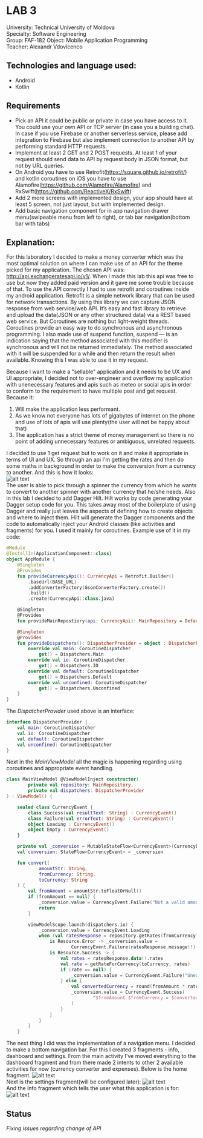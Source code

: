 # LAB 3

University: Technical University of Moldova  
Specialty: Software Engineering  
Group: FAF-182
Object: Mobile Application Programming  
Teacher: Alexandr Vdovicenco  

## Technologies and language used:
* Android   
* Kotlin   

## Requirements
* Pick an API it could be public or private in case you have access to it. You could use your own API or TCP server (in case you a building chat). In case if you use Firebase or another serverless service, please add integration to Firebase but also implement connection to another API by performing standard HTTP requests.
* Implement at least 2 GET and 2 POST requests. At least 1 of your request should send data to API by request body in JSON format, but not by URL queries.
* On Android you have to use Retrofit(https://square.github.io/retrofit/) and kotlin coroutines on iOS you have to use Alamofire(https://github.com/Alamofire/Alamofire) and RxSwift(https://github.com/ReactiveX/RxSwift) 
* Add 2 more screens with implemented design, your app should have at least 5 screen, not just layout, but with implemented design.
* Add basic navigation component for in app navigation drawer menu(swipeable menu from left to right), or tab bar navigation(bottom bar with tabs) 

## Explanation:  
For this laboratory I decided to make a money converter which was the most optimal solution on where I can make use of an API for the theme picked for my application. The chosen API was: http://api.exchangeratesapi.io/v1/. When I made this lab this api was free to use but now they added paid version and it gave me some trouble because of that. To use the API correctly I had to use retrofit and coroutines inside my android application. Retrofit is a simple network library that can be used for network transactions. By using this library we can capture JSON response from web service/web API. It’s easy and fast library to retrieve and upload the data(JSON or any other structured data) via a REST based web service. But Coroutines are nothing but light-weight threads. Coroutines provide an easy way to do synchronous and asynchronous programming. I also made use of suspend function, suspend — is an indication saying that the method associated with this modifier is synchronous and will not be returned immediately. The method associated with it will be suspended for a while and then return the result when available. Knowing this I was able to use it in my request.

Because I want to make a "sellable" application and it needs to be UX and UI appropriate, I decided not to over-engineer and overflow my application with unenecessary features and apis such as meteo or social apis in order to conform to the requirement to have multiple post and get request. Because it:  
1. Will make the application less performant.   
2. As we know not everyone has lots of gigabytes of internet on the phone and use of lots of apis will use plenty(the user will not be happy about that)
3. The application has a strict theme of money management so there is no point of adding unnecessary features or ambiguous, unrelated requests. 

I decided to use 1 get request but to work on it and make it appropriate in terms of UI and UX. So through an api I'm getting the rates and then do some maths in background in order to make the conversion from a currency to another. And this is how it looks:  
![alt text](https://github.com/DivineBee/AndroidApp/blob/Lab3/screens/converter.jpg?raw=true)  
The user is able to pick through a spinner the currency from which he wants to convert to another spinner with another currency that he/she needs. Also in this lab I decided to add Dagger Hilt. Hilt works by code generating your Dagger setup code for you. This takes away most of the boilerplate of using Dagger and really just leaves the aspects of defining how to create objects and where to inject them. Hilt will generate the Dagger components and the code to automatically inject your Android classes (like activities and fragments) for you. I used it mainly for coroutines. Example use of it in my code:  
```kotlin
@Module
@InstallIn(ApplicationComponent::class)
object AppModule {
    @Singleton
    @Provides
    fun provideCurrencyApi(): CurrencyApi = Retrofit.Builder()
        .baseUrl(BASE_URL)
        .addConverterFactory(GsonConverterFactory.create())
        .build()
        .create(CurrencyApi::class.java)

    @Singleton
    @Provides
    fun provideMainRepostiory(api: CurrencyApi): MainRepository = DefaultMainRepository(api)

    @Singleton
    @Provides
    fun provideDispatchers(): DispatcherProvider = object : DispatcherProvider {
        override val main: CoroutineDispatcher
            get() = Dispatchers.Main
        override val io: CoroutineDispatcher
            get() = Dispatchers.IO
        override val default: CoroutineDispatcher
            get() = Dispatchers.Default
        override val unconfined: CoroutineDispatcher
            get() = Dispatchers.Unconfined
    }
}
```
The _DispatcherProvider_ used above is an interface:
```kotlin
interface DispatcherProvider {
    val main: CoroutineDispatcher
    val io: CoroutineDispatcher
    val default: CoroutineDispatcher
    val unconfined: CoroutineDispatcher
}
```
Next in the _MainViewModel_ all the magic is happening regarding using coroutines and appropriate event handling.
```kotlin
class MainViewModel @ViewModelInject constructor(
        private val repository: MainRepository,
        private val dispatchers: DispatcherProvider
) : ViewModel() {

    sealed class CurrencyEvent {
        class Success(val resultText: String) : CurrencyEvent()
        class Failure(val errorText: String) : CurrencyEvent()
        object Loading : CurrencyEvent()
        object Empty : CurrencyEvent()
    }

    private val _conversion = MutableStateFlow<CurrencyEvent>(CurrencyEvent.Empty)
    val conversion: StateFlow<CurrencyEvent> = _conversion

    fun convert(
            amountStr: String,
            fromCurrency: String,
            toCurrency: String
    ) {
        val fromAmount = amountStr.toFloatOrNull()
        if (fromAmount == null) {
            _conversion.value = CurrencyEvent.Failure("Not a valid amount")
            return
        }

        viewModelScope.launch(dispatchers.io) {
            _conversion.value = CurrencyEvent.Loading
            when (val ratesResponse = repository.getRates(fromCurrency)) {
                is Resource.Error -> _conversion.value =
                        CurrencyEvent.Failure(ratesResponse.message!!)
                is Resource.Success -> {
                    val rates = ratesResponse.data!!.rates
                    val rate = getRateForCurrency(toCurrency, rates)
                    if (rate == null) {
                        _conversion.value = CurrencyEvent.Failure("Unexpected error")
                    } else {
                        val convertedCurrency = round(fromAmount * rate * 100) / 100
                        _conversion.value = CurrencyEvent.Success(
                                "$fromAmount $fromCurrency = $convertedCurrency $toCurrency"
                        )
                    }
                }
            }
        }
    }
```
The next thing I did was the implementation of a navigation menu. I decided to make a bottom navigation bar. For this I created 3 fragments - info, dashboard and settings. From the main activity I've moved everything to the dashboard fragment and from there made 2 intents to other 2 available activities for now (currency converter and expenses). Below is the home fragment.
![alt text](https://github.com/DivineBee/AndroidApp/blob/Lab3/screens/home.jpg?raw=true)   
Next is the settings fragment(will be configured later):
![alt text](https://github.com/DivineBee/AndroidApp/blob/Lab3/screens/settings.jpg?raw=true)  
And the info fragment which tells the user what this application is for:  
![alt text](https://github.com/DivineBee/AndroidApp/blob/Lab3/screens/info.jpg?raw=true)  

## Status
_Fixing issues regarding change of API_
